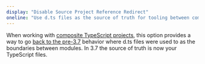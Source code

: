 ```yaml
---
display: "Disable Source Project Reference Redirect"
oneline: "Use d.ts files as the source of truth for tooling between composite project boundries"
---
```


When working with [composite TypeScript projects](/docs/handbook/project-references.html), this option provides a way to go [back to the pre-3.7](/docs/handbook/release-notes/typescript-3-7.html#build-free-editing-with-project-references) behavior where <span class='definition'>d.ts files were used to as the boundaries between modules</span>.
In 3.7 <span class='definition'>the source of truth is now your TypeScript files</span>.
